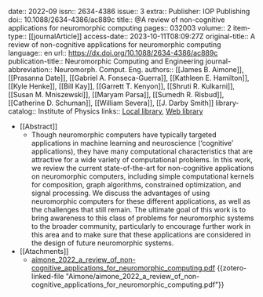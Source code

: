 date:: 2022-09
issn:: 2634-4386
issue:: 3
extra:: Publisher: IOP Publishing
doi:: 10.1088/2634-4386/ac889c
title:: @A review of non-cognitive applications for neuromorphic computing
pages:: 032003
volume:: 2
item-type:: [[journalArticle]]
access-date:: 2023-10-11T08:09:27Z
original-title:: A review of non-cognitive applications for neuromorphic computing
language:: en
url:: https://dx.doi.org/10.1088/2634-4386/ac889c
publication-title:: Neuromorphic Computing and Engineering
journal-abbreviation:: Neuromorph. Comput. Eng.
authors:: [[James B. Aimone]], [[Prasanna Date]], [[Gabriel A. Fonseca-Guerra]], [[Kathleen E. Hamilton]], [[Kyle Henke]], [[Bill Kay]], [[Garrett T. Kenyon]], [[Shruti R. Kulkarni]], [[Susan M. Mniszewski]], [[Maryam Parsa]], [[Sumedh R. Risbud]], [[Catherine D. Schuman]], [[William Severa]], [[J. Darby Smith]]
library-catalog:: Institute of Physics
links:: [Local library](zotero://select/library/items/NFKT9JUH), [Web library](https://www.zotero.org/users/8224007/items/NFKT9JUH)

- [[Abstract]]
	- Though neuromorphic computers have typically targeted applications in machine learning and neuroscience (‘cognitive’ applications), they have many computational characteristics that are attractive for a wide variety of computational problems. In this work, we review the current state-of-the-art for non-cognitive applications on neuromorphic computers, including simple computational kernels for composition, graph algorithms, constrained optimization, and signal processing. We discuss the advantages of using neuromorphic computers for these different applications, as well as the challenges that still remain. The ultimate goal of this work is to bring awareness to this class of problems for neuromorphic systems to the broader community, particularly to encourage further work in this area and to make sure that these applications are considered in the design of future neuromorphic systems.
- [[Atachments]]
	- [aimone_2022_a_review_of_non-cognitive_applications_for_neuromorphic_computing.pdf](zotero://select/library/items/7H4PKX4V) {{zotero-linked-file "Aimone/aimone_2022_a_review_of_non-cognitive_applications_for_neuromorphic_computing.pdf"}}